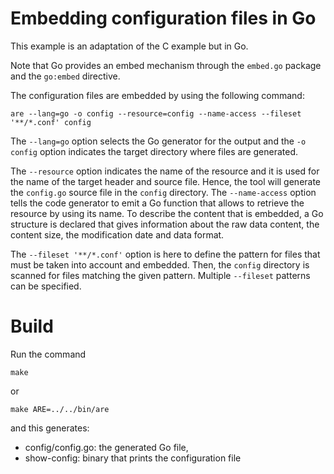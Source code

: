 # Embedding configuration files in Go

This example is an adaptation of the C example but in Go.

Note that Go provides an embed mechanism through the `embed.go`
package and the `go:embed` directive.

The configuration files are embedded by using the following
command:

```
are --lang=go -o config --resource=config --name-access --fileset '**/*.conf' config
```

The `--lang=go` option selects the Go generator for the output and the
`-o config` option indicates the target directory where files are generated.

The `--resource` option indicates the name of the resource and it is
used for the name of the target header and source file.  Hence, the tool will
generate the `config.go` source file in the `config` directory.  The `--name-access`
option tells the code generator to emit a Go function that allows to retrieve
the resource by using its name.  To describe the content that is embedded,
a Go structure is declared that gives information about the raw data content,
the content size, the modification date and data format.

The `--fileset '**/*.conf'` option is here to define the pattern for files that
must be taken into account and embedded.  Then, the `config` directory is
scanned for files matching the given pattern.   Multiple `--fileset` patterns
can be specified.


# Build

Run the command

```
make
```

or

```
make ARE=../../bin/are
```

and this generates:

* config/config.go: the generated Go file,
* show-config: binary that prints the configuration file

